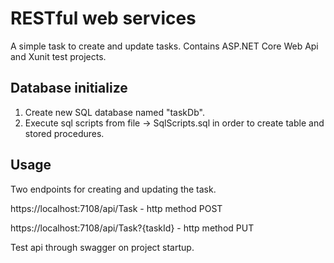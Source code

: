 # RESTful web services

A simple task to create and update tasks.
Contains ASP.NET Core Web Api and Xunit test projects.

## Database initialize

1. Create new SQL database named "taskDb".
2. Execute sql scripts from file -> SqlScripts.sql
in order to create table and stored procedures.

## Usage

Two endpoints for creating and updating the task.

https://localhost:7108/api/Task - http method POST

https://localhost:7108/api/Task?{taskId} - http method PUT

Test api through swagger on project startup.